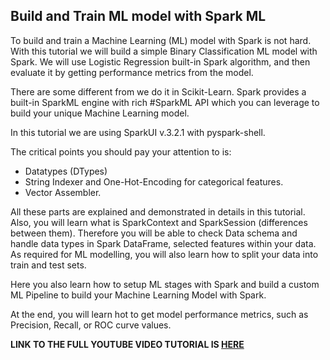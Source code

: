 <h2>Build and Train ML model with Spark ML</h2>

<p>
To build and train a Machine Learning (ML) model with Spark is not hard. With this tutorial we will build a simple Binary Classification ML model with Spark. We will use Logistic Regression built-in Spark algorithm, and then evaluate it by getting performance metrics from the model.

There are some different from we do it in Scikit-Learn. Spark provides a built-in SparkML engine with rich #SparkML API which you can leverage to build your unique Machine Learning model.

In this tutorial we are using SparkUI v.3.2.1 with pyspark-shell.

The critical points you should pay your attention to is:
- Datatypes (DTypes)
- String Indexer and One-Hot-Encoding for categorical features.
- Vector Assembler.

All these parts are explained and demonstrated in details in this tutorial. Also, you will learn what is SparkContext and SparkSession (differences between them). Therefore you will be able to check Data schema and handle data types in Spark DataFrame, selected features within your data. As required for ML modelling, you will also learn how to split your data into train and test sets. 

Here you also learn how to setup ML stages with Spark and build a custom ML Pipeline to build your Machine Learning Model with Spark.

At the end, you will learn hot to get model performance metrics, such as Precision, Recall, or ROC curve values.
</p>

<b>LINK TO THE FULL YOUTUBE VIDEO TUTORIAL IS <a href="https://youtu.be/7-C2ikVNInQ">HERE</a></b>
